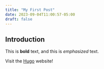 ```yaml
---
title: "My First Post"
date: 2023-09-04T11:00:57-05:00
draft: false
---
```


## Introduction

This is **bold** text, and this is *emphasized* text.

Visit the [Hugo](https://gohugo.io) website!
